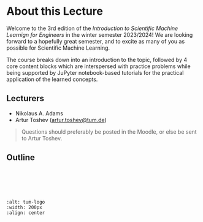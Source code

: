 # About this Lecture

Welcome to the 3rd edition of the *Introduction to Scientific Machine Learnign for Engineers* in the winter semester 2023/2024! We are looking forward to a hopefully great semester, and to excite as many of you as possible for Scientific Machine Learning.

The course breaks down into an introduction to the topic, followed by 4 core content blocks which are interspersed with practice problems while being supported by JuPyter notebook-based tutorials for the practical application of the learned concepts.

## Lecturers

- Nikolaus A. Adams 
- Artur Toshev (artur.toshev@tum.de)

> Questions should preferably be posted in the Moodle, or else be sent to Artur Toshev.

## Outline

```{tableofcontents}
```

<br>
<br>
<br>

```{image} imgs/tum_logo.png
:alt: tum-logo
:width: 200px
:align: center
```